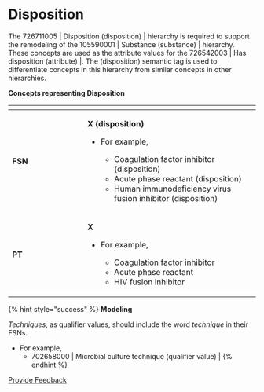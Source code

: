 # Disposition

The 726711005 | Disposition (disposition) | hierarchy is required to support the remodeling of the 105590001 | Substance (substance) | hierarchy. These concepts are used as the attribute values for the 726542003 | Has disposition (attribute) |. The (disposition) semantic tag is used to differentiate concepts in this hierarchy from similar concepts in other hierarchies.

**Concepts representing Disposition**

<table><thead><tr><th width="137.2421875"></th><th></th></tr></thead><tbody><tr><td><strong>FSN</strong></td><td><p><strong>X (disposition)</strong></p><ul><li><p>For example,</p><ul><li>Coagulation factor inhibitor (disposition)</li><li>Acute phase reactant (disposition)</li><li>Human immunodeficiency virus fusion inhibitor (disposition)</li></ul></li></ul></td></tr><tr><td><strong>PT</strong></td><td><p><strong>X</strong></p><ul><li><p>For example,</p><ul><li>Coagulation factor inhibitor</li><li>Acute phase reactant</li><li>HIV fusion inhibitor</li></ul></li></ul></td></tr></tbody></table>

{% hint style="success" %}
**Modeling**

_Techniques_, as qualifier values, should include the word _technique_ in their FSNs.

* For example,
  * 702658000 | Microbial culture technique (qualifier value) |
{% endhint %}

<a href="https://docs.google.com/forms/d/e/1FAIpQLScTmbZIf0UEQwYDkY27EEWBkaiYkHSbR0_9DmFrMLXoQLyL7Q/viewform?usp=pp_url&#x26;entry.1767247133=SCT+Editorial+Guide&#x26;entry.670899847=Disposition" class="button primary">Provide Feedback</a>
